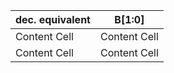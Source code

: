 | dec. equivalent  | B[1:0] |
| ------------- | ------------- |
| Content Cell  | Content Cell  |
| Content Cell  | Content Cell  |
